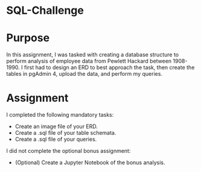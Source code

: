 # SQL-Challenge

# Purpose

In this assignment, I was tasked with creating a database structure to perform analysis of employee data from Pewlett Hackard between 1908-1990. I first had to design an ERD to best approach the task, then create the tables in pgAdmin 4, upload the data, and perform my queries. 

# Assignment

I completed the following mandatory tasks:
* Create an image file of your ERD.
* Create a .sql file of your table schemata.
* Create a .sql file of your queries.

I did not complete the optional bonus assignment:
* (Optional) Create a Jupyter Notebook of the bonus analysis.
